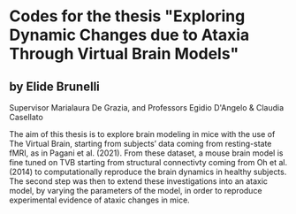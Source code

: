 # Codes for the thesis "Exploring Dynamic Changes due to Ataxia Through Virtual Brain Models"
## by Elide Brunelli 
Supervisor Marialaura De Grazia, and Professors Egidio D'Angelo & Claudia Casellato


 The aim of this thesis is to explore brain modeling in mice with the use of The Virtual Brain, starting from subjects’ data coming from resting-state fMRI, as in Pagani et al. (2021). From these dataset, a mouse brain model is fine tuned on TVB starting from structural connectivty coming from Oh et al. (2014) to computationally reproduce the brain dynamics in healthy subjects. The second step was then to extend these investigations into an ataxic model, by varying the parameters of the model, in order to reproduce experimental evidence of ataxic changes in mice.